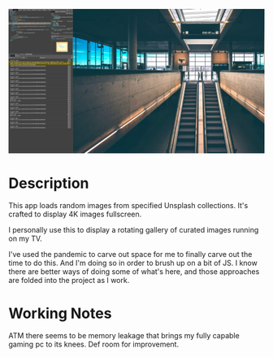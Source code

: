 ![Image of Main](rotator.jpg)



# Description

This app loads random images from specified Unsplash collections. It's crafted to display 4K images fullscreen.  

I personally use this to display a rotating gallery of curated images running on my TV.  

I've used the pandemic to carve out space for me to finally carve out the time to do this. And I'm doing so in order to brush up on a bit of JS. I know there are better ways of doing some of what's here, and those approaches are folded into the project as I work.



# Working Notes

ATM there seems to be memory leakage that brings my fully capable gaming pc to its knees. Def room for improvement.
